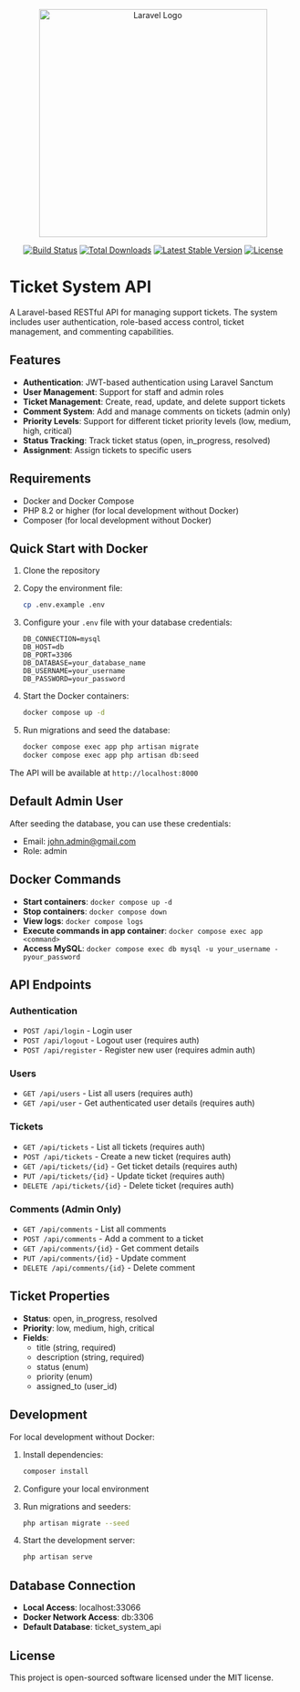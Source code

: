 <p align="center"><a href="https://laravel.com" target="_blank"><img src="https://raw.githubusercontent.com/laravel/art/master/logo-lockup/5%20SVG/2%20CMYK/1%20Full%20Color/laravel-logolockup-cmyk-red.svg" width="400" alt="Laravel Logo"></a></p>

<p align="center">
<a href="https://github.com/laravel/framework/actions"><img src="https://github.com/laravel/framework/workflows/tests/badge.svg" alt="Build Status"></a>
<a href="https://packagist.org/packages/laravel/framework"><img src="https://img.shields.io/packagist/dt/laravel/framework" alt="Total Downloads"></a>
<a href="https://packagist.org/packages/laravel/framework"><img src="https://img.shields.io/packagist/v/laravel/framework" alt="Latest Stable Version"></a>
<a href="https://packagist.org/packages/laravel/framework"><img src="https://img.shields.io/packagist/l/laravel/framework" alt="License"></a>
</p>

# Ticket System API

A Laravel-based RESTful API for managing support tickets. The system includes user authentication, role-based access control, ticket management, and commenting capabilities.

## Features

-   **Authentication**: JWT-based authentication using Laravel Sanctum
-   **User Management**: Support for staff and admin roles
-   **Ticket Management**: Create, read, update, and delete support tickets
-   **Comment System**: Add and manage comments on tickets (admin only)
-   **Priority Levels**: Support for different ticket priority levels (low, medium, high, critical)
-   **Status Tracking**: Track ticket status (open, in_progress, resolved)
-   **Assignment**: Assign tickets to specific users

## Requirements

-   Docker and Docker Compose
-   PHP 8.2 or higher (for local development without Docker)
-   Composer (for local development without Docker)

## Quick Start with Docker

1. Clone the repository
2. Copy the environment file:

    ```bash
    cp .env.example .env
    ```

3. Configure your `.env` file with your database credentials:

    ```
    DB_CONNECTION=mysql
    DB_HOST=db
    DB_PORT=3306
    DB_DATABASE=your_database_name
    DB_USERNAME=your_username
    DB_PASSWORD=your_password
    ```

4. Start the Docker containers:

    ```bash
    docker compose up -d
    ```

5. Run migrations and seed the database:
    ```bash
    docker compose exec app php artisan migrate
    docker compose exec app php artisan db:seed
    ```

The API will be available at `http://localhost:8000`

## Default Admin User

After seeding the database, you can use these credentials:

-   Email: john.admin@gmail.com
-   Role: admin

## Docker Commands

-   **Start containers**: `docker compose up -d`
-   **Stop containers**: `docker compose down`
-   **View logs**: `docker compose logs`
-   **Execute commands in app container**: `docker compose exec app <command>`
-   **Access MySQL**: `docker compose exec db mysql -u your_username -pyour_password`

## API Endpoints

### Authentication

-   `POST /api/login` - Login user
-   `POST /api/logout` - Logout user (requires auth)
-   `POST /api/register` - Register new user (requires admin auth)

### Users

-   `GET /api/users` - List all users (requires auth)
-   `GET /api/user` - Get authenticated user details (requires auth)

### Tickets

-   `GET /api/tickets` - List all tickets (requires auth)
-   `POST /api/tickets` - Create a new ticket (requires auth)
-   `GET /api/tickets/{id}` - Get ticket details (requires auth)
-   `PUT /api/tickets/{id}` - Update ticket (requires auth)
-   `DELETE /api/tickets/{id}` - Delete ticket (requires auth)

### Comments (Admin Only)

-   `GET /api/comments` - List all comments
-   `POST /api/comments` - Add a comment to a ticket
-   `GET /api/comments/{id}` - Get comment details
-   `PUT /api/comments/{id}` - Update comment
-   `DELETE /api/comments/{id}` - Delete comment

## Ticket Properties

-   **Status**: open, in_progress, resolved
-   **Priority**: low, medium, high, critical
-   **Fields**:
    -   title (string, required)
    -   description (string, required)
    -   status (enum)
    -   priority (enum)
    -   assigned_to (user_id)

## Development

For local development without Docker:

1. Install dependencies:

    ```bash
    composer install
    ```

2. Configure your local environment
3. Run migrations and seeders:

    ```bash
    php artisan migrate --seed
    ```

4. Start the development server:
    ```bash
    php artisan serve
    ```

## Database Connection

-   **Local Access**: localhost:33066
-   **Docker Network Access**: db:3306
-   **Default Database**: ticket_system_api

## License

This project is open-sourced software licensed under the MIT license.
